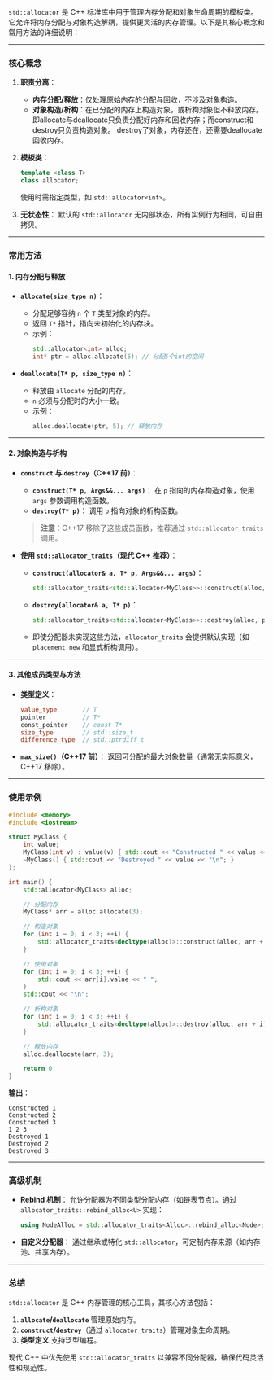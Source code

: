 `std::allocator` 是 C++ 标准库中用于管理内存分配和对象生命周期的模板类。它允许将内存分配与对象构造解耦，提供更灵活的内存管理。以下是其核心概念和常用方法的详细说明：

---

### **核心概念**
1. **职责分离**：
   - **内存分配/释放**：仅处理原始内存的分配与回收，不涉及对象构造。
   - **对象构造/析构**：在已分配的内存上构造对象，或析构对象但不释放内存。
即allocate与deallocate只负责分配好内存和回收内存；而construct和destroy只负责构造对象。
destroy了对象，内存还在，还需要deallocate回收内存。

2. **模板类**：
   ```cpp
   template <class T>
   class allocator;
   ```
   使用时需指定类型，如 `std::allocator<int>`。

3. **无状态性**：
   默认的 `std::allocator` 无内部状态，所有实例行为相同，可自由拷贝。

---

### **常用方法**

#### **1. 内存分配与释放**
- **`allocate(size_type n)`**：
  - 分配足够容纳 `n` 个 `T` 类型对象的内存。
  - 返回 `T*` 指针，指向未初始化的内存块。
  - 示例：
    ```cpp
    std::allocator<int> alloc;
    int* ptr = alloc.allocate(5); // 分配5个int的空间
    ```

- **`deallocate(T* p, size_type n)`**：
  - 释放由 `allocate` 分配的内存。
  - `n` 必须与分配时的大小一致。
  - 示例：
    ```cpp
    alloc.deallocate(ptr, 5); // 释放内存
    ```

---

#### **2. 对象构造与析构**
- **`construct` 与 `destroy`（C++17 前）**：
  - **`construct(T* p, Args&&... args)`**：
    在 `p` 指向的内存构造对象，使用 `args` 参数调用构造函数。
  - **`destroy(T* p)`**：
    调用 `p` 指向对象的析构函数。
  
  > **注意**：C++17 移除了这些成员函数，推荐通过 `std::allocator_traits` 调用。

- **使用 `std::allocator_traits`（现代 C++ 推荐）**：
  - **`construct(allocator& a, T* p, Args&&... args)`**：
    ```cpp
    std::allocator_traits<std::allocator<MyClass>>::construct(alloc, p, arg1, arg2);
    ```
  - **`destroy(allocator& a, T* p)`**：
    ```cpp
    std::allocator_traits<std::allocator<MyClass>>::destroy(alloc, p);
    ```
  - 即使分配器未实现这些方法，`allocator_traits` 会提供默认实现（如 `placement new` 和显式析构调用）。

---

#### **3. 其他成员类型与方法**
- **类型定义**：
  ```cpp
  value_type       // T
  pointer          // T*
  const_pointer    // const T*
  size_type        // std::size_t
  difference_type  // std::ptrdiff_t
  ```

- **`max_size()`（C++17 前）**：
  返回可分配的最大对象数量（通常无实际意义，C++17 移除）。

---

### **使用示例**

```cpp
#include <memory>
#include <iostream>

struct MyClass {
    int value;
    MyClass(int v) : value(v) { std::cout << "Constructed " << value << "\n"; }
    ~MyClass() { std::cout << "Destroyed " << value << "\n"; }
};

int main() {
    std::allocator<MyClass> alloc;

    // 分配内存
    MyClass* arr = alloc.allocate(3);

    // 构造对象
    for (int i = 0; i < 3; ++i) {
        std::allocator_traits<decltype(alloc)>::construct(alloc, arr + i, i + 1);
    }

    // 使用对象
    for (int i = 0; i < 3; ++i) {
        std::cout << arr[i].value << " ";
    }
    std::cout << "\n";

    // 析构对象
    for (int i = 0; i < 3; ++i) {
        std::allocator_traits<decltype(alloc)>::destroy(alloc, arr + i);
    }

    // 释放内存
    alloc.deallocate(arr, 3);

    return 0;
}
```

**输出**：
```
Constructed 1
Constructed 2
Constructed 3
1 2 3 
Destroyed 1
Destroyed 2
Destroyed 3
```

---

### **高级机制**
- **Rebind 机制**：
  允许分配器为不同类型分配内存（如链表节点）。通过 `allocator_traits::rebind_alloc<U>` 实现：
  ```cpp
  using NodeAlloc = std::allocator_traits<Alloc>::rebind_alloc<Node>;
  ```

- **自定义分配器**：
  通过继承或特化 `std::allocator`，可定制内存来源（如内存池、共享内存）。

---

### **总结**
`std::allocator` 是 C++ 内存管理的核心工具，其核心方法包括：
1. **`allocate`/`deallocate`** 管理原始内存。
2. **`construct`/`destroy`**（通过 `allocator_traits`）管理对象生命周期。
3. **类型定义** 支持泛型编程。

现代 C++ 中优先使用 `std::allocator_traits` 以兼容不同分配器，确保代码灵活性和规范性。
